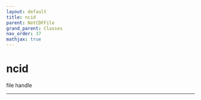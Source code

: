 ```yaml
---
layout: default
title: ncid
parent: NetCDFFile
grand_parent: Classes
nav_order: 37
mathjax: true
---
```


#  ncid

file handle


---

